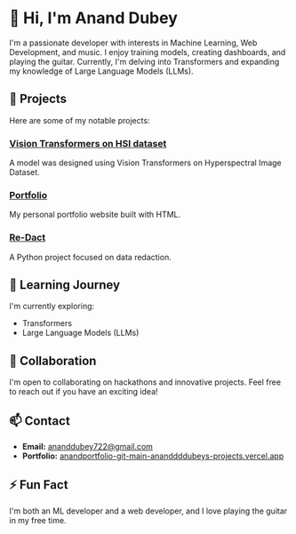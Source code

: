 # 👋 Hi, I'm Anand Dubey

I'm a passionate developer with interests in Machine Learning, Web Development, and music. I enjoy training models, creating dashboards, and playing the guitar. Currently, I'm delving into Transformers and expanding my knowledge of Large Language Models (LLMs).

## 🔭 Projects

Here are some of my notable projects:

### [Vision Transformers on HSI dataset]([https://github.com/ananddddubey/Vision-Transformers])
A model was designed using Vision Transformers on Hyperspectral Image Dataset.

### [Portfolio](https://github.com/ananddddubey/Portfolio)
My personal portfolio website built with HTML.

### [Re-Dact](https://github.com/ananddddubey/Re-Dact)
A Python project focused on data redaction.

## 🌱 Learning Journey

I'm currently exploring:

- Transformers
- Large Language Models (LLMs)

## 🤝 Collaboration

I'm open to collaborating on hackathons and innovative projects. Feel free to reach out if you have an exciting idea!

## 📫 Contact

- **Email:** [ananddubey722@gmail.com](mailto:ananddubey722@gmail.com)
- **Portfolio:** [anandportfolio-git-main-ananddddubeys-projects.vercel.app](https://anandportfolio-git-main-ananddddubeys-projects.vercel.app/)

## ⚡ Fun Fact

I'm both an ML developer and a web developer, and I love playing the guitar in my free time.


